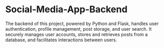 # Social-Media-App-Backend
The backend of this project, powered by Python and Flask, handles user authentication, profile management, post storage, and user search. It securely manages user accounts, stores and retrieves posts from a database, and facilitates interactions between users.
